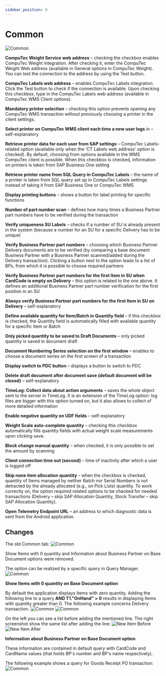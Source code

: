 ```yaml
---
sidebar_position: 9
---
```


# Common

![Common](./media/cc-common.webp)

**CompuTec Weight Service web address** – checking the checkbox enables CompuTec Weight integration. After checking it, enter the CompuTec Weight Web address (available in General options in CompuTec Weight). You can test the connection to the address by using the Test button.

**CompuTec Labels web address** – enables CompuTec Labels integration. Click the Test button to check if the connection is available. Upon checking this checkbox, type in the CompuTec Labels web address (available in CompuTec WMS Client options).

**Mandatory printer selection** – checking this option prevents opening any CompuTec WMS transaction without previously choosing a printer in the client settings.

**Select printer on CompuTec WMS client each time a new user logs** in – self-explanatory

**Retrieve printer data for each user from SAP settings** – CompuTec Labels-related option (available only when the ‘CT Labels web address’ option is checked). By default, choosing from options available in the WMS CompuTec client is possible. When this checkbox is checked, information on printers is taken from SAP Business One setting

**Retrieve printer name from SQL Query in CompuTec Labels** – the name of a printer is taken from SQL query set up in CompuTec Labels settings instead of taking it from SAP Business One or CompuTec WMS

**Display printing buttons** – shows a button for label printing for specific functions

**Number of part number scan** – defines how many times a Business Partner part numbers have to be verified during the transaction

**Verify uniqueness SU Labels** – checks if a number of SU is already present in the system (because a number for an SU for a specific Delivery has to be unique)

**Verify Business Partner part numbers** – choosing which Business Partner Delivery documents are to be verified (by comparing a base document Business Partner with a Business Partner scanned/added during the Delivery transaction). Clicking a button next to the option leads to a list of BPs, from which it is possible to choose required partners

**Verify Business Partner part numbers for the first Item in SU when CardCode is empty on Delivery** – this option is related to the one above. It defines an additional Business Partner part number verification for the first position in an SU

**Always verify Business Partner part numbers for the first Item in SU on Delivery** – self-explanatory

**Define available quantity for Item/Batch in Quantity field** – if this checkbox is checked, the Quantity field is automatically filled with available quantity for a specific Item or Batch

**Only picked quantity to be saved to Draft Documents** – only picked quantity is saved in document draft

**Document Numbering Series selection on the first window** – enables to choose a document series on the first screen of a transaction

**Display switch to PDC button** – displays a button to switch to PDC

**Delete draft document after document save (default document will be closed)** – self-explanatory

**TimeLog: Collect data about action arguments** – saves the whole object sent to the server in TimeLog. It is an extension of the TimeLog option: log files are bigger with this option turned on, but it also allows to collect of more detailed information

**Enable negative quantity on UDF fields** – self-explanatory

**Weight Scale auto-complete quantity** – checking this checkbox automatically fills quantity fields with actual weight scale measurements upon clicking save.

**Block change manual quantity** – when checked, it is only possible to set the amount by scanning

**Client connection time out (second)** – time of inactivity after which a user is logged off

**Skip none item allocation quantity** – when the checkbox is checked, quantity of Items managed by neither Batch nor Serial Numbers is not detracted by the already allocated (e.g., on Pick Lists) quantity. To work correctly on, the option required related options to be checked for needed transactions (Delivery – skip SAP Allocation Quantity, Stock Transfer – skip SAP Allocation Quantity).

**Open Telemetry Endpoint URL** – an address to which diagnostic data is sent from the Android application.

## Changes

The old Common tab:
    ![Common](./media/common/common.png)

Show Items with 0 quantity and Information about Business Partner on Base Document options were removed.

The option can be realized by a specific query in Query Manager.
    ![Common](./media/common/common-01.png)

**Show Items with 0 quantity on Base Document option**

By default the application displays Items with zero quantity. Adding the following line to a query **AND T1."OnHand" > 0**  results in displaying Items with quantity greater than 0. The following example concerns Delivery transaction.
    ![Common](./media/common/common-02.png)
    ![Common](./media/common/common-03.png)

On the left you can see a list before adding the mentioned line. The right screenshot show the same list after adding the line:
    ![New Item Before](./media/common/new-item-before.png)
    ![New Item After](./media/common/new-item-after.png)

**Information about Business Partner on Base Document option**

These information are contained in default query with CardCode and CardName values (that holds BP's number and BP's name respectively).

The following example shows a query for Goods Receipt PO transaction:
    ![Common](./media/common/common-04.png)
